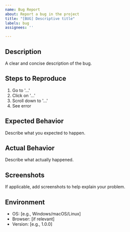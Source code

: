 ```yaml
---
name: Bug Report
about: Report a bug in the project
title: "[BUG] Descriptive title"
labels: bug
assignees: ''

---
```


## Description
A clear and concise description of the bug.

## Steps to Reproduce
1. Go to '...'
2. Click on '...'
3. Scroll down to '...'
4. See error

## Expected Behavior
Describe what you expected to happen.

## Actual Behavior
Describe what actually happened.

## Screenshots
If applicable, add screenshots to help explain your problem.

## Environment
- OS: [e.g., Windows/macOS/Linux]
- Browser: [if relevant]
- Version: [e.g., 1.0.0]
